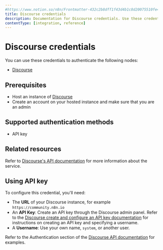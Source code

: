 ```yaml
---
#https://www.notion.so/n8n/Frontmatter-432c2b8dff1f43d4b1c8d20075510fe4
title: Discourse credentials
description: Documentation for Discourse credentials. Use these credentials to authenticate Discourse in n8n, a workflow automation platform.
contentType: [integration, reference]
---
```


# Discourse credentials

You can use these credentials to authenticate the following nodes:

- [Discourse](/integrations/builtin/app-nodes/n8n-nodes-base.discourse.md)

## Prerequisites

- Host an instance of [Discourse](https://discourse.org/)
- Create an account on your hosted instance and make sure that you are an admin

## Supported authentication methods

- API key

## Related resources

Refer to [Discourse's API documentation](https://docs.discourse.org/) for more information about the service.

## Using API key

To configure this credential, you'll need:

- The **URL** of your Discourse instance, for example `https://community.n8n.io`
- An **API Key**: Create an API key through the Discourse admin panel. Refer to the [Discourse create and configure an API key documentation](https://meta.discourse.org/t/create-and-configure-an-api-key/230124) for instructions on creating an API key and specifying a username.
- A **Username**: Use your own name, `system`, or another user.

Refer to the Authentication section of the [Discourse API documentation](https://docs.discourse.org/) for examples.


